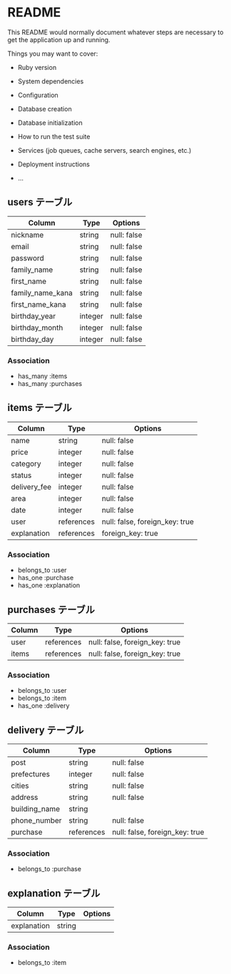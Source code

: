 # README

This README would normally document whatever steps are necessary to get the
application up and running.

Things you may want to cover:

* Ruby version

* System dependencies

* Configuration

* Database creation

* Database initialization

* How to run the test suite

* Services (job queues, cache servers, search engines, etc.)

* Deployment instructions

* ...
## users テーブル

| Column           | Type    | Options     |
| ---------------- | ------- | ----------- |
| nickname         | string  | null: false |
| email            | string  | null: false |
| password         | string  | null: false |
| family_name      | string  | null: false |
| first_name       | string  | null: false |
| family_name_kana | string  | null: false |
| first_name_kana  | string  | null: false |
| birthday_year    | integer | null: false |
| birthday_month   | integer | null: false |
| birthday_day     | integer | null: false |

### Association

- has_many :items
- has_many :purchases

## items テーブル

| Column       | Type       | Options                        |
| ------------ | ---------- | ------------------------------ |
| name         | string     | null: false                    |
| price        | integer    | null: false                    |
| category     | integer    | null: false                    |
| status       | integer    | null: false                    |
| delivery_fee | integer    | null: false                    |
| area         | integer    | null: false                    |
| date         | integer    | null: false                    |
| user         | references | null: false, foreign_key: true |
| explanation  | references | foreign_key: true              |

### Association
- belongs_to :user
- has_one :purchase
- has_one :explanation

## purchases テーブル

| Column | Type       | Options                        |
| ------ | ---------- | ------------------------------ |
| user   | references | null: false, foreign_key: true |
| items  | references | null: false, foreign_key: true |

### Association
- belongs_to :user
- belongs_to :item
- has_one :delivery

## delivery テーブル

| Column        | Type       | Options                        |
| ------------- | ---------- | ------------------------------ |
| post          | string     | null: false                    |
| prefectures   | integer    | null: false                    |
| cities        | string     | null: false                    |
| address       | string     | null: false                    |
| building_name | string     |                                |
| phone_number  | string     | null: false                    |
| purchase      | references | null: false, foreign_key: true |

### Association
- belongs_to :purchase

## explanation テーブル

| Column      | Type   | Options |
| ----------- | ------ | ------- |
| explanation | string |         |

### Association
- belongs_to :item